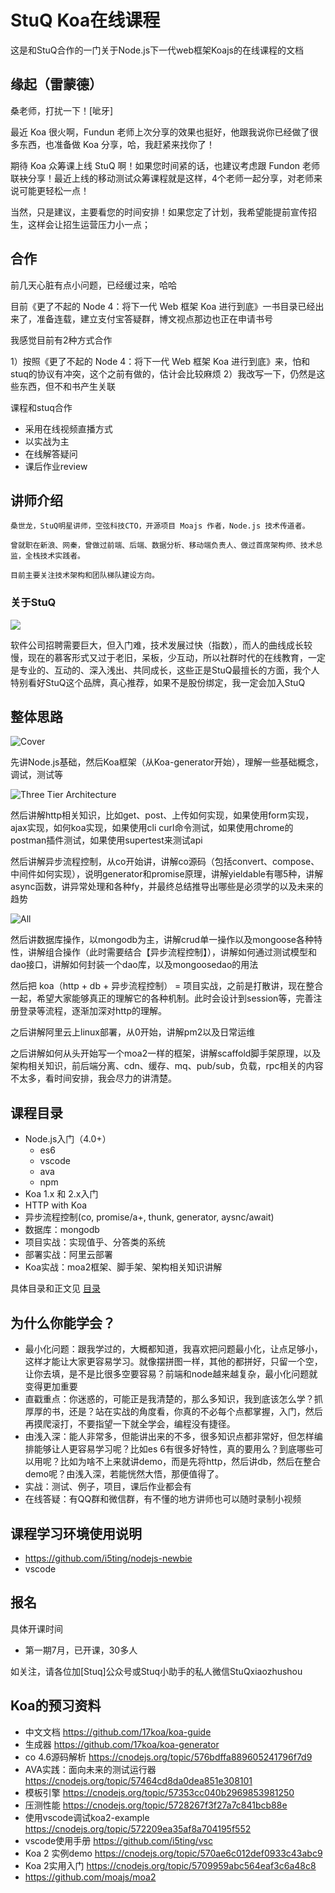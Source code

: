 # StuQ Koa在线课程

这是和StuQ合作的一门关于Node.js下一代web框架Koajs的在线课程的文档

## 缘起（雷蒙德）

桑老师，打扰一下！[呲牙]

最近 Koa 很火啊，Fundun 老师上次分享的效果也挺好，他跟我说你已经做了很多东西，也准备做 Koa 分享，哈，我赶紧来找你了！

期待 Koa 众筹课上线 StuQ 啊！如果您时间紧的话，也建议考虑跟 Fundon 老师联袂分享！最近上线的移动测试众筹课程就是这样，4个老师一起分享，对老师来说可能更轻松一点！

当然，只是建议，主要看您的时间安排！如果您定了计划，我希望能提前宣传招生，这样会让招生运营压力小一点；

## 合作

前几天心脏有点小问题，已经缓过来，哈哈

目前《更了不起的 Node 4：将下一代 Web 框架 Koa 进行到底》一书目录已经出来了，准备连载，建立支付宝答疑群，博文视点那边也正在申请书号

我感觉目前有2种方式合作

1）按照《更了不起的 Node 4：将下一代 Web 框架 Koa 进行到底》来，怕和stuq的协议有冲突，这个之前有做的，估计会比较麻烦
2）我改写一下，仍然是这些东西，但不和书产生关联

课程和stuq合作

- 采用在线视频直播方式
- 以实战为主
- 在线解答疑问
- 课后作业review

## 讲师介绍

```
桑世龙，StuQ明星讲师，空弦科技CTO，开源项目 Moajs 作者，Node.js 技术传道者。

曾就职在新浪、网秦，曾做过前端、后端、数据分析、移动端负责人、做过首席架构师、技术总监，全栈技术实践者。

目前主要关注技术架构和团队梯队建设方向。
```

### 关于StuQ

![](img/1.png)

软件公司招聘需要巨大，但入门难，技术发展过快（指数），而人的曲线成长较慢，现在的慕客形式又过于老旧，呆板，少互动，所以社群时代的在线教育，一定是专业的、互动的、深入浅出、共同成长，这些正是StuQ最擅长的方面，我个人特别看好StuQ这个品牌，真心推荐，如果不是股份绑定，我一定会加入StuQ

## 整体思路

![Cover](cover.png)

先讲Node.js基础，然后Koa框架（从Koa-generator开始），理解一些基础概念，调试，测试等

![Three Tier Architecture](three-tier-architecture.png)

然后讲解http相关知识，比如get、post、上传如何实现，如果使用form实现，ajax实现，如何koa实现，如果使用cli curl命令测试，如果使用chrome的postman插件测试，如果使用supertest来测试api

然后讲解异步流程控制，从co开始讲，讲解co源码（包括convert、compose、中间件如何实现），说明generator和promise原理，讲解yieldable有哪5种，讲解async函数，讲异常处理和各种fy，并最终总结推导出哪些是必须学的以及未来的趋势

![All](all.png)

然后讲数据库操作，以mongodb为主，讲解crud单一操作以及mongoose各种特性，讲解组合操作（此时需要结合【异步流程控制】），讲解如何通过测试模型和dao接口，讲解如何封装一个dao库，以及mongoosedao的用法

然后把 koa（http + db + 异步流程控制） = 项目实战，之前是打散讲，现在整合一起，希望大家能够真正的理解它的各种机制。此时会设计到session等，完善注册登录等流程，逐渐加深对http的理解。

之后讲解阿里云上linux部署，从0开始，讲解pm2以及日常运维

之后讲解如何从头开始写一个moa2一样的框架，讲解scaffold脚手架原理，以及架构相关知识，前后端分离、cdn、缓存、mq、pub/sub，负载，rpc相关的内容不太多，看时间安排，我会尽力的讲清楚。

## 课程目录

- Node.js入门（4.0+）
  - es6
  - vscode
  - ava
  - npm
- Koa 1.x 和 2.x入门
- HTTP with Koa
- 异步流程控制(co, promise/a+, thunk, generator, aysnc/await)
- 数据库：mongodb
- 项目实战：实现值乎、分答类的系统
- 部署实战：阿里云部署
- Koa实战：moa2框架、脚手架、架构相关知识讲解

具体目录和正文见 [目录](SUMMARY.md)

## 为什么你能学会？

- 最小化问题：跟我学过的，大概都知道，我喜欢把问题最小化，让点足够小，这样才能让大家更容易学习。就像摆拼图一样，其他的都拼好，只留一个空，让你去填，是不是比很多空要容易？前端和node越来越复杂，最小化问题就变得更加重要
- 直戳重点：你迷惑的，可能正是我清楚的，那么多知识，我到底该怎么学？抓厚厚的书，还是？站在实战的角度看，你真的不必每个点都掌握，入门，然后再摸爬滚打，不要指望一下就全学会，编程没有捷径。
- 由浅入深：能人非常多，但能讲出来的不多，很多知识点都非常好，但怎样编排能够让人更容易学习呢？比如es 6有很多好特性，真的要用么？到底哪些可以用呢？比如为啥不上来就讲demo，而是先将http，然后讲db，然后在整合demo呢？由浅入深，若能恍然大悟，那便值得了。
- 实战：测试、例子，项目，课后作业都会有
- 在线答疑：有QQ群和微信群，有不懂的地方讲师也可以随时录制小视频

## 课程学习环境使用说明

- https://github.com/i5ting/nodejs-newbie
- vscode

## 报名

具体开课时间

- 第一期7月，已开课，30多人


如关注，请各位加[Stuq]公众号或Stuq小助手的私人微信StuQxiaozhushou

## Koa的预习资料  

- 中文文档 https://github.com/17koa/koa-guide
- 生成器 https://github.com/17koa/koa-generator
- co 4.6源码解析 https://cnodejs.org/topic/576bdffa889605241796f7d9
- AVA实践：面向未来的测试运行器 https://cnodejs.org/topic/57464cd8da0dea851e308101
- 模板引擎 https://cnodejs.org/topic/57353cc040b2969853981250
- 压测性能 https://cnodejs.org/topic/5728267f3f27a7c841bcb88e
- 使用vscode调试koa2-example https://cnodejs.org/topic/572209ea35af8a704195f552
- vscode使用手册 https://github.com/i5ting/vsc
- Koa 2 实例demo https://cnodejs.org/topic/570ae6c012def0933c43abc9
- Koa 2实用入门 https://cnodejs.org/topic/5709959abc564eaf3c6a48c8
- https://github.com/moajs/moa2
